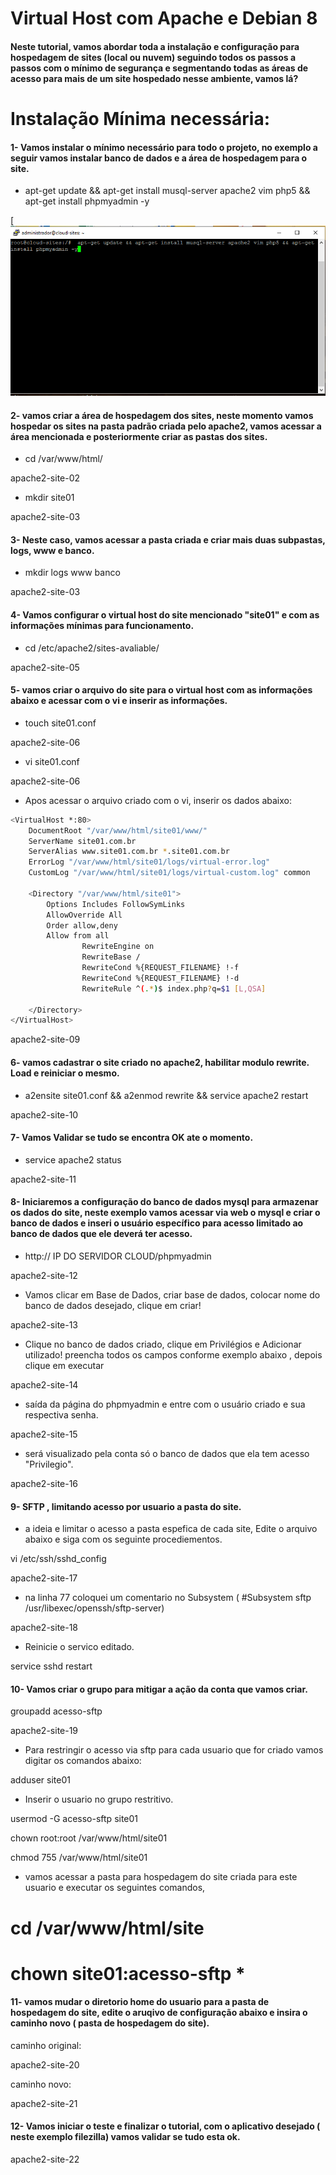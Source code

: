 Virtual Host com Apache e Debian 8
===========

#### Neste tutorial, vamos abordar toda a instalação e configuração para hospedagem de sites (local ou nuvem) seguindo todos os passos a passos com o mínimo de segurança e segmentando todas as áreas de acesso para mais de um site hospedado nesse ambiente, vamos lá?


Instalação Mínima necessária:
===========

#### 1- Vamos instalar o mínimo necessário para todo o projeto, no exemplo a seguir vamos instalar banco de dados e a área de hospedagem para o site.


* apt-get update && apt-get install musql-server apache2 vim php5 && apt-get install phpmyadmin -y


[![asciicast](https://github.com/MagnoMonteCerqueira/Apache/blob/master/src/img/apache2-site-01.PNG)


#### 2- vamos criar a área de hospedagem dos sites, neste momento vamos hospedar os sites na pasta padrão criada pelo apache2, vamos acessar a área mencionada e posteriormente criar as pastas dos sites.


* cd /var/www/html/


apache2-site-02


* mkdir site01


apache2-site-03


#### 3- Neste caso, vamos acessar a pasta criada e criar mais duas subpastas, logs, www e banco.


* mkdir logs www banco


apache2-site-03


#### 4- Vamos configurar o virtual host do site mencionado "site01" e com as informações mínimas para funcionamento.


* cd /etc/apache2/sites-avaliable/


apache2-site-05


#### 5- vamos criar o arquivo do site para o virtual host com as informações abaixo e acessar com o vi e inserir as informações.


* touch site01.conf


apache2-site-06


* vi site01.conf


apache2-site-06


* Apos acessar o arquivo criado com o vi, inserir os dados abaixo:


```sh
<VirtualHost *:80>
    DocumentRoot "/var/www/html/site01/www/"
    ServerName site01.com.br
    ServerAlias www.site01.com.br *.site01.com.br
    ErrorLog "/var/www/html/site01/logs/virtual-error.log"
    CustomLog "/var/www/html/site01/logs/virtual-custom.log" common
    
    <Directory "/var/www/html/site01">
        Options Includes FollowSymLinks
        AllowOverride All
        Order allow,deny
        Allow from all
                RewriteEngine on
                RewriteBase /
                RewriteCond %{REQUEST_FILENAME} !-f
                RewriteCond %{REQUEST_FILENAME} !-d
                RewriteRule ^(.*)$ index.php?q=$1 [L,QSA]

    </Directory>
</VirtualHost>
```

apache2-site-09


#### 6- vamos cadastrar o site criado no apache2, habilitar modulo rewrite. Load e reiniciar o mesmo.


* a2ensite site01.conf && a2enmod rewrite && service apache2 restart


apache2-site-10


#### 7- Vamos Validar se tudo se encontra OK ate o momento.


* service apache2 status


apache2-site-11


#### 8- Iniciaremos a configuração do banco de dados mysql para armazenar os dados do site, neste exemplo vamos acessar via web o mysql e criar o banco de dados e inseri o usuário específico para acesso limitado ao banco de dados que ele deverá ter acesso.


* http:// IP DO SERVIDOR CLOUD/phpmyadmin


apache2-site-12


* Vamos clicar em Base de Dados, criar base de dados, colocar nome do banco de dados desejado, clique em criar!


apache2-site-13


* Clique no banco de dados criado, clique em Privilégios e Adicionar utilizado! preencha todos os campos conforme exemplo abaixo , depois clique em executar


apache2-site-14


* saída da página do phpmyadmin e entre com o usuário criado e sua respectiva senha.


apache2-site-15


* será visualizado pela conta só o banco de dados que ela tem acesso "Privilegio".


apache2-site-16


#### 9- SFTP , limitando acesso por usuario a pasta do site.

* a ideia e limitar o acesso a pasta espefica de cada site, Edite o arquivo abaixo e siga com os seguinte procediementos.

vi /etc/ssh/sshd_config


apache2-site-17


* na linha 77 coloquei um comentario no Subsystem ( #Subsystem sftp /usr/libexec/openssh/sftp-server)


apache2-site-18


* Reinicie o servico editado.

service sshd restart

#### 10- Vamos criar o grupo para mitigar a ação da conta que vamos criar.


groupadd acesso-sftp


apache2-site-19


* Para restringir o acesso via sftp para cada usuario que for criado vamos digitar os comandos abaixo:

adduser site01 

* Inserir o usuario no grupo restritivo.

usermod -G acesso-sftp site01

chown root:root /var/www/html/site01

chmod 755 /var/www/html/site01

* vamos acessar a pasta para hospedagem do site criada para este usuario e executar os seguintes comandos, 

# cd /var/www/html/site

# chown site01:acesso-sftp * 

#### 11- vamos mudar o diretorio home do usuario para a pasta de hospedagem do site, edite o aruqivo de configuração abaixo e insira o caminho novo ( pasta de hospedagem do site).

caminho original:

apache2-site-20

caminho novo:

apache2-site-21

#### 12- Vamos iniciar o teste e finalizar o tutorial, com o aplicativo desejado ( neste exemplo filezilla) vamos validar se tudo esta ok.


apache2-site-22


